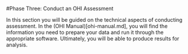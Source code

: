 #Phase Three: Conduct an OHI Assessment

In this section you will be guided on the technical aspects of conducting assessment. In the (OHI Manual)[ohi-manual.md], you will find the information you need to prepare your data and run it through the appropriate software. Ultimately, you will be able to produce results for analysis.  

